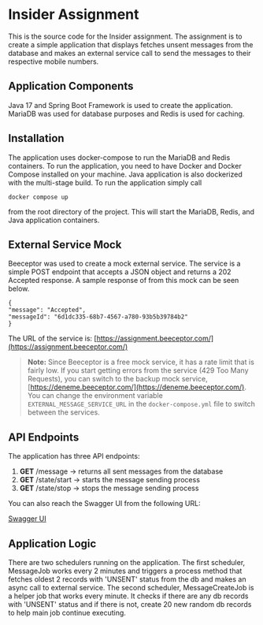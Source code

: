 # Insider Assignment

This is the source code for the Insider assignment. The assignment is to create a simple application that displays fetches unsent messages from the database and makes an external service call to send the messages to their respective mobile numbers.

## Application Components

Java 17 and Spring Boot Framework is used to create the application. MariaDB was used for database purposes and Redis is used for caching.

## Installation

The application uses docker-compose to run the MariaDB and Redis containers. To run the application, you need to have Docker and Docker Compose installed on your machine. Java application is also dockerized with the multi-stage build. To run the application simply call

```docker compose up```

from the root directory of the project. This will start the MariaDB, Redis, and Java application containers.

## External Service Mock

Beeceptor was used to create a mock external service. The service is a simple POST endpoint that accepts a JSON object and returns a 202 Accepted response. A sample response of from this mock can be seen below.

```
{
"message": "Accepted",
"messageId": "6d1dc335-68b7-4567-a780-93b5b39784b2"
}
```

The URL of the service is: [https://assignment.beeceptor.com/](https://assignment.beeceptor.com/)

> **Note:** Since Beeceptor is a free mock service, it has a rate limit that is fairly low. If you start getting errors from the service (429 Too Many Requests), you can switch to the backup mock service, [https://deneme.beeceptor.com/](https://deneme.beeceptor.com/). You can change the environment variable `EXTERNAL_MESSAGE_SERVICE_URL` in the `docker-compose.yml` file to switch between the services.

## API Endpoints

The application has three API endpoints:

1. **GET** /message -> returns all sent messages from the database
2. **GET** /state/start -> starts the message sending process
3. **GET** /state/stop -> stops the message sending process

You can also reach the Swagger UI from the following URL:

[Swagger UI](http://localhost:8081/swagger-ui/index.html)

## Application Logic

There are two schedulers running on the application. The first scheduler, MessageJob works every 2 minutes and triggers a process method that fetches oldest 2 records with 'UNSENT' status from the db and makes an async call to external service. The second scheduler, MessageCreateJob is a helper job that works every minute. It checks if there are any db records with 'UNSENT' status and if there is not, create 20 new random db records to help main job continue executing.
